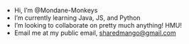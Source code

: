 - Hi, I’m @Mondane-Monkeys
- I’m currently learning Java, JS, and Python
- I’m looking to collaborate on pretty much anything! HMU!
- Email me at  my public email, sharedmango@gmail.com
